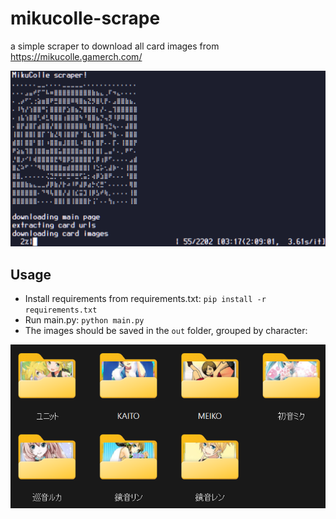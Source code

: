 # mikucolle-scrape

a simple scraper to download all card images from https://mikucolle.gamerch.com/

![scraper screenshot](docs/mikuscrape.png)

## Usage

- Install requirements from requirements.txt: ```pip install -r requirements.txt```
- Run main.py: ```python main.py```
- The images should be saved in the ```out``` folder, grouped by character:

![scraper screenshot](docs/folders.png)